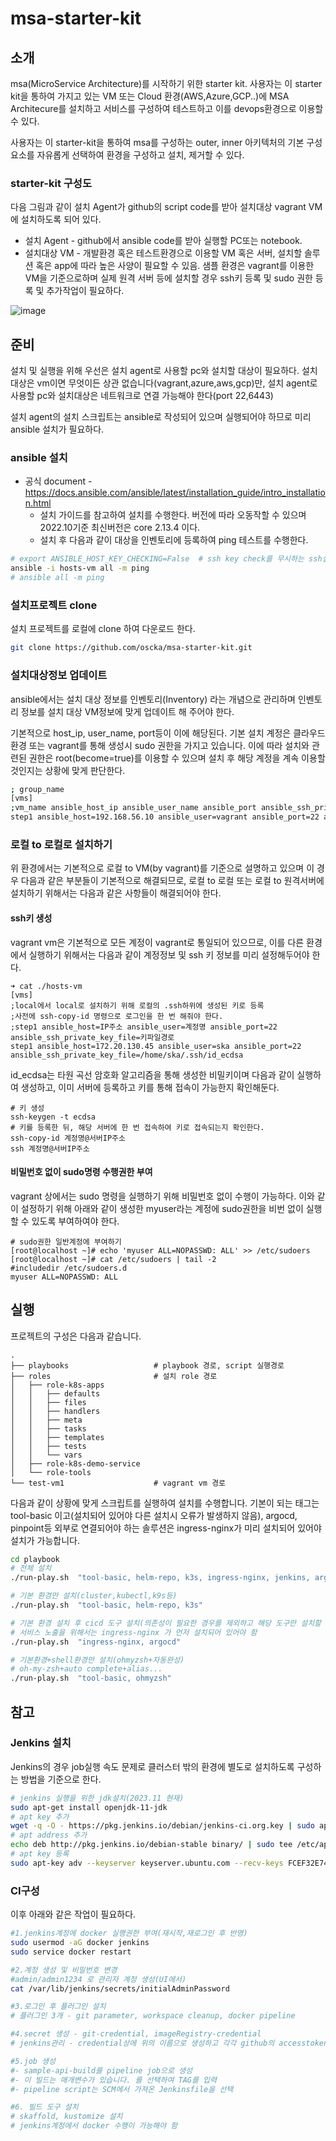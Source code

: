 # msa-starter-kit

## 소개

msa(MicroService Architecture)를 시작하기 위한 starter kit. 사용자는 이 starter kit을 통하여
가지고 있는 VM 또는 Cloud 환경(AWS,Azure,GCP..)에 MSA Architecure를 설치하고
서비스를 구성하여 테스트하고 이를 devops환경으로 이용할 수 있다.

사용자는 이 starter-kit을 통하여 msa를 구성하는 outer, inner 아키텍처의 기본 구성요소를 자유롭게 선택하여 환경을 구성하고 설치, 제거할 수 있다.

### starter-kit 구성도

다음 그림과 같이 설치 Agent가 github의 script code를 받아 설치대상 vagrant VM에 설치하도록 되어 있다.

- 설치 Agent - github에서 ansible code를 받아 실행할 PC또는 notebook.
- 설치대상 VM - 개발환경 혹은 테스트환경으로 이용할 VM 혹은 서버, 설치할 솔루션 혹은 app에 따라 높은 사양이 필요할 수 있음. 샘플 환경은 vagrant를 이용한 VM을 기준으로하며 실제 원격 서버 등에 설치할 경우 ssh키 등록 및 sudo 권한 등록 및 추가작업이 필요하다.

![image](https://user-images.githubusercontent.com/112376183/195263573-d76fd0a9-61b1-47fc-a025-0469da92af92.png)

## 준비

설치 및 실행을 위해 우선은 설치 agent로 사용할 pc와 설치할 대상이 필요하다.
설치 대상은 vm이면 무엇이든 상관 없습니다(vagrant,azure,aws,gcp)만, 설치 agent로 사용할 pc와 설치대상은
네트워크로 연결 가능해야 한다(port 22,6443)

설치 agent의 설치 스크립트는 ansible로 작성되어 있으며 실행되어야 하므로 미리 ansible 설치가 필요하다.

### ansible 설치

- 공식 document - https://docs.ansible.com/ansible/latest/installation_guide/intro_installation.html
  - 설치 가이드를 참고하여 설치를 수행한다. 버전에 따라 오동작할 수 있으며 2022.10기준 최신버전은 core 2.13.4 이다.
  - 설치 후 다음과 같이 대상을 인벤토리에 등록하여 ping 테스트를 수행한다.

```bash
# export ANSIBLE_HOST_KEY_CHECKING=False  # ssh key check를 무시하는 ssh설정
ansible -i hosts-vm all -m ping
# ansible all -m ping
```
### 설치프로젝트 clone

설치 프로젝트를 로컬에 clone 하여 다운로드 한다.

```bash
git clone https://github.com/oscka/msa-starter-kit.git

```

### 설치대상정보 업데이트

ansible에서는 설치 대상 정보를 인벤토리(Inventory) 라는 개념으로 관리하며 인벤토리 정보를 설치 대상 VM정보에 맞게 업데이트 해 주어야 한다.

기본적으로 host_ip, user_name, port등이 이에 해당된다.
기본 설치 계정은 클라우드 환경 또는 vagrant를 통해 생성시 sudo 권한을 가지고 있습니다. 이에 따라 설치와 관련된 권한은 root(become=true)를 이용할 수 있으며 설치 후 해당 계정을 계속 이용할 것인지는 상황에 맞게 판단한다.

```bash
; group_name
[vms]
;vm_name ansible_host_ip ansible_user_name ansible_port ansible_ssh_private_key_file
step1 ansible_host=192.168.56.10 ansible_user=vagrant ansible_port=22 ansible_ssh_private_key_file=../test-vm1/.vagrant/machines/default/virtualbox/private_key
```

### 로컬 to 로컬로 설치하기

위 환경에서는 기본적으로 로컬 to VM(by vagrant)를 기준으로 설명하고 있으며 이 경우 다음과 같은 부분들이 기본적으로 해결되므로, 로컬 to 로컬 또는 로컬 to 원격서버에 설치하기 위해서는 다음과 같은 사항들이 해결되어야 한다.

#### ssh키 생성

vagrant vm은 기본적으로 모든 계정이 vagrant로 통일되어 있으므로, 이를 다른 환경에서 실행하기 위해서는 다음과 같이 계정정보 및 ssh 키 정보를 미리 설정해두어야 한다. 

```
➜ cat ./hosts-vm
[vms]
;local에서 local로 설치하기 위해 로컬의 .ssh하위에 생성된 키로 등록
;사전에 ssh-copy-id 명령으로 로그인을 한 번 해줘야 한다.
;step1 ansible_host=IP주소 ansible_user=계정명 ansible_port=22 ansible_ssh_private_key_file=키파일경로
step1 ansible_host=172.20.130.45 ansible_user=ska ansible_port=22 ansible_ssh_private_key_file=/home/ska/.ssh/id_ecdsa
```

id_ecdsa는 타원 곡선 암호화 알고리즘을 통해 생성한 비밀키이며 다음과 같이 실행하여 생성하고, 이미 서버에 등록하고 키를 통해 접속이 가능한지 확인해둔다.

```
# 키 생성 
ssh-keygen -t ecdsa
# 키를 등록한 뒤, 해당 서버에 한 번 접속하여 키로 접속되는지 확인한다.
ssh-copy-id 계정명@서버IP주소
ssh 계정명@서버IP주소
```

#### 비밀번호 없이 sudo명령 수행권한 부여

vagrant 상에서는 sudo 명령을 실행하기 위해 비밀번호 없이 수행이 가능하다. 이와 같이 설정하기 위해 아래와 같이 생성한 myuser라는 계정에 sudo권한을 비번 없이 실행할 수 있도록 부여하여야 한다.

```
# sudo권한 일반계정에 부여하기
[root@localhost ~]# echo 'myuser ALL=NOPASSWD: ALL' >> /etc/sudoers
[root@localhost ~]# cat /etc/sudoers | tail -2
#includedir /etc/sudoers.d
myuser ALL=NOPASSWD: ALL
```

## 실행

프로젝트의 구성은 다음과 같습니다.
```
.
├── playbooks                   # playbook 경로, script 실행경로
├── roles                       # 설치 role 경로
│   ├── role-k8s-apps
│   │   ├── defaults
│   │   ├── files
│   │   ├── handlers
│   │   ├── meta
│   │   ├── tasks
│   │   ├── templates
│   │   ├── tests
│   │   └── vars
│   ├── role-k8s-demo-service
│   └── role-tools
└── test-vm1                    # vagrant vm 경로
```

다음과 같이 상황에 맞게 스크립트를 실행하여 설치를 수행합니다. 기본이 되는 태그는 tool-basic 이고(설치되어 있어야 다른 설치시 오류가 발생하지 않음), argocd, pinpoint등 외부로 연결되어야 하는 솔루션은 ingress-nginx가 미리 설치되어 있어야 설치가 가능합니다.

```bash
cd playbook
# 전체 설치
./run-play.sh  "tool-basic, helm-repo, k3s, ingress-nginx, jenkins, argocd, loki-stack, pinpoint, mysql, demo-api-argocd, demo-fe-argocd"

# 기본 환경만 설치(cluster,kubectl,k9s등)
./run-play.sh  "tool-basic, helm-repo, k3s"

# 기본 환경 설치 후 cicd 도구 설치(의존성이 필요한 경우를 제외하고 해당 도구만 설치할 수 있음)
# 서비스 노출을 위해서는 ingress-nginx 가 먼저 설치되어 있어야 함
./run-play.sh  "ingress-nginx, argocd"

# 기본환경+shell환경만 설치(ohmyzsh+자동완성)
# oh-my-zsh+auto complete+alias...
./run-play.sh  "tool-basic, ohmyzsh"
```

## 참고

### Jenkins 설치 

Jenkins의 경우 job실행 속도 문제로 클러스터 밖의 환경에 별도로 설치하도록 구성하는 방법을 기준으로 한다.

```zsh
# jenkins 실행을 위한 jdk설치(2023.11 현재)
sudo apt-get install openjdk-11-jdk
# apt key 추가
wget -q -O - https://pkg.jenkins.io/debian/jenkins-ci.org.key | sudo apt-key add -
# apt address 추가
echo deb http://pkg.jenkins.io/debian-stable binary/ | sudo tee /etc/apt/sources.list.d/jenkins.list
# apt key 등록
sudo apt-key adv --keyserver keyserver.ubuntu.com --recv-keys FCEF32E745F2C3D5
```

### CI구성

이후 아래와 같은 작업이 필요하다.

```zsh
#1.jenkins계정에 docker 실행권한 부여(재시작,재로그인 후 반영)
sudo usermod -aG docker jenkins
sudo service docker restart

#2.계정 생성 및 비밀번호 변경
#admin/admin1234 로 관리자 계정 생성(UI에서)
cat /var/lib/jenkins/secrets/initialAdminPassword

#3.로그인 후 플러그인 설치
# 플러그인 3개 - git parameter, workspace cleanup, docker pipeline

#4.secret 생성 - git-credential, imageRegistry-credential
# jenkins관리 - credential상에 위의 이름으로 생성하고 각각 github의 accesstoken 정보와 docker hub의 ID/PW정보를 입력해 둔다.

#5.job 생성
#- sample-api-build를 pipeline job으로 생성
#- 이 빌드는 매개변수가 있습니다. 를 선택하여 TAG를 입력
#- pipeline script는 SCM에서 가져온 Jenkinsfile을 선택

#6. 빌드 도구 설치
# skaffold, kustomize 설치
# jenkins계정에서 docker 수행이 가능해야 함
```

